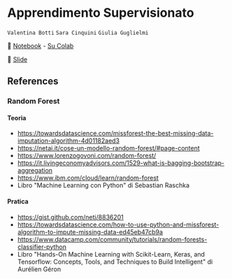 # Apprendimento Supervisionato
`Valentina Botti`
`Sara Cinquini`
`Giulia Guglielmi`

📓 [Notebook](Dataset_iris.ipynb) - [Su Colab](https://colab.research.google.com/drive/1bBTwJch3b43DkplsysnazVmwNBcVZXGS?usp=sharing)

📑 [Slide](https://docs.google.com/presentation/d/1fbgGXCka0qJzH9BerrjvNsTtDAaih98kRvwl0rPNcIM/edit?usp=sharing)

## References

### Random Forest
#### Teoria
* https://towardsdatascience.com/missforest-the-best-missing-data-imputation-algorithm-4d01182aed3
* https://netai.it/cose-un-modello-random-forest/#page-content
* https://www.lorenzogovoni.com/random-forest/
* https://it.livingeconomyadvisors.com/1529-what-is-bagging-bootstrap-aggregation
* https://www.ibm.com/cloud/learn/random-forest
* Libro "Machine Learning con Python" di Sebastian Raschka 

#### Pratica
* https://gist.github.com/netj/8836201
* https://towardsdatascience.com/how-to-use-python-and-missforest-algorithm-to-impute-missing-data-ed45eb47cb9a
* https://www.datacamp.com/community/tutorials/random-forests-classifier-python
* Libro "Hands-On Machine Learning with Scikit-Learn, Keras, and Tensorflow: Concepts, Tools, and Techniques to Build Intelligent" di Aurélien Géron


